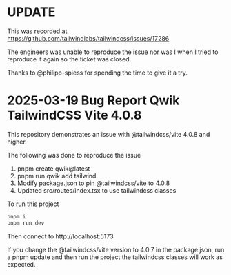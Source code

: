 # UPDATE

This was recorded at https://github.com/tailwindlabs/tailwindcss/issues/17286

The engineers was unable to reproduce the issue nor was I when I tried to reproduce it again
so the ticket was closed.

Thanks to @philipp-spiess for spending the time to give it a try.

# 2025-03-19 Bug Report Qwik TailwindCSS Vite 4.0.8

This repository demonstrates an issue with @tailwindcss/vite 4.0.8 and higher.

The following was done to reproduce the issue

1. pnpm create qwik@latest
2. pnpm run qwik add tailwind
3. Modify package.json to pin @tailwindcss/vite to 4.0.8
4. Updated src/routes/index.tsx to use tailwindcss classes

To run this project

```bash
pnpm i 
pnpm run dev
```

Then connect to http://localhost:5173

If you change the @tailwindcss/vite version to 4.0.7 in the package.json, run a pnpm update and then
run the project the tailwindcss classes will work as expected.
